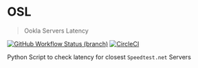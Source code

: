 # OSL

> Ookla Servers Latency

[![GitHub Workflow Status (branch)](https://img.shields.io/github/workflow/status/crazyuploader/OSL/Python/main?label=Python%20Lint&logo=github-actions)](https://github.com/crazyuploader/OSL/actions)
[![CircleCI](https://circleci.com/gh/crazyuploader/OSL/tree/main.svg?style=svg)](https://circleci.com/gh/crazyuploader/OSL/tree/main)

Python Script to check latency for closest `Speedtest.net` Servers
